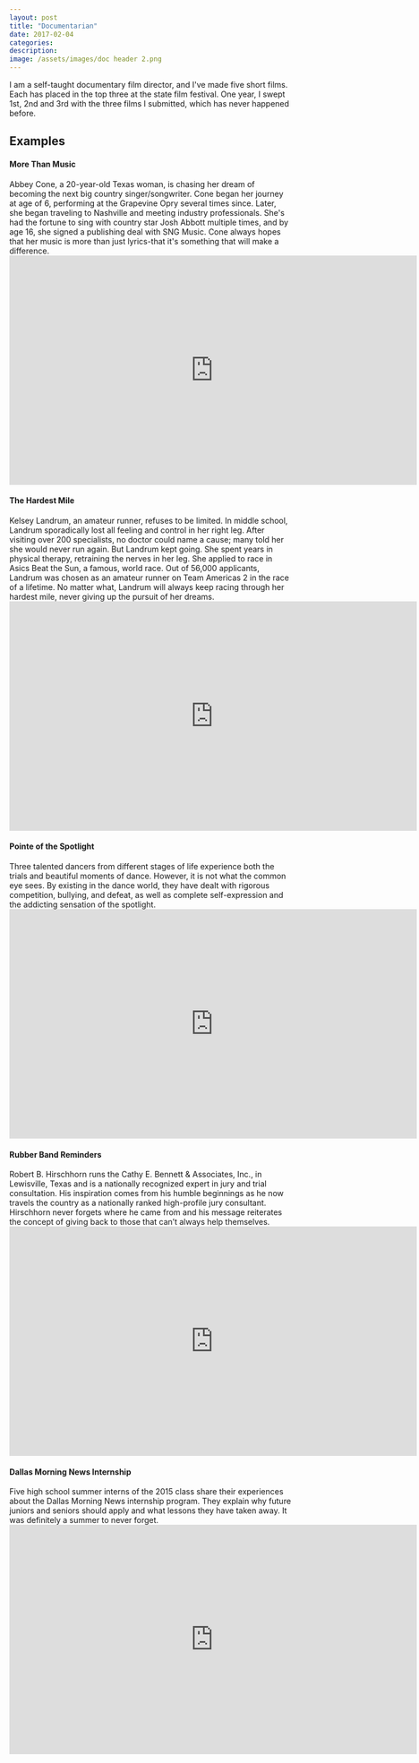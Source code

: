 ```yaml
---
layout: post
title: "Documentarian"
date: 2017-02-04
categories:
description:
image: /assets/images/doc header 2.png
---
```

 I am a self-taught documentary film director, and I've made five short films. Each has placed in the top three at the state film festival. One year, I swept 1st, 2nd and 3rd with the three films I submitted, which has never happened before.

## Examples
#### More Than Music
<div>
Abbey Cone, a 20-year-old Texas woman, is chasing her dream of becoming the next big country singer/songwriter. Cone began her journey at age of 6, performing at the Grapevine Opry several times since. Later, she began traveling to Nashville and meeting industry professionals. She's had the fortune to sing with country star Josh Abbott multiple times, and by age 16, she signed a publishing deal with SNG Music. Cone always hopes that her music is more than just lyrics-that it's something that will make a difference.
  <div>

<iframe width="728" height="410" src="https://www.youtube.com/embed/51VyORU45RI" frameborder="0" allow="accelerometer; autoplay; encrypted-media; gyroscope; picture-in-picture" allowfullscreen></iframe>

<h4>The Hardest Mile</h4>
Kelsey Landrum, an amateur runner, refuses to be limited. In middle school, Landrum sporadically lost all feeling and control in her right leg. After visiting over 200 specialists, no doctor could name a cause; many told her she would never run again. But Landrum kept going. She spent years in physical therapy, retraining the nerves in her leg. She applied to race in Asics Beat the Sun, a famous, world race. Out of 56,000 applicants, Landrum was chosen as an amateur runner on Team Americas 2 in the race of a lifetime. No matter what, Landrum will always keep racing through her hardest mile, never giving up the pursuit of her dreams.
<iframe width="728" height="410" src="https://www.youtube.com/embed/hDjU_8LT7XQ" frameborder="0" allow="accelerometer; autoplay; encrypted-media; gyroscope; picture-in-picture" allowfullscreen></iframe>

<h4>Pointe of the Spotlight</h4>
Three talented dancers from different stages of life experience both the trials and beautiful moments of dance. However, it is not what the common eye sees. By existing in the dance world, they have dealt with rigorous competition, bullying, and defeat, as well as complete self-expression and the addicting sensation of the spotlight.
<iframe width="728" height="410" src="https://www.youtube.com/embed/lMxdJObL6p8" frameborder="0" allow="accelerometer; autoplay; encrypted-media; gyroscope; picture-in-picture" allowfullscreen></iframe>

<h4>Rubber Band Reminders</h4>
Robert B. Hirschhorn runs the Cathy E. Bennett & Associates, Inc., in Lewisville, Texas and is a nationally recognized expert in jury and trial consultation. His inspiration comes from his humble beginnings as he now travels the country as a nationally ranked high-profile jury consultant. Hirschhorn never forgets where he came from and his message reiterates the concept of giving back to those that can’t always help themselves.  
<iframe width="728" height="410" src="https://www.youtube.com/embed/AjQEKrpkPQU" frameborder="0" allow="accelerometer; autoplay; encrypted-media; gyroscope; picture-in-picture" allowfullscreen></iframe>

<h4>Dallas Morning News Internship</h4>
Five high school summer interns of the 2015 class share their experiences about the Dallas Morning News internship program. They explain why future juniors and seniors should apply and what lessons they have taken away. It was definitely a summer to never forget.
<iframe width="728" height="410" src="https://www.youtube.com/embed/HQjhobrk-hE" frameborder="0" allow="accelerometer; autoplay; encrypted-media; gyroscope; picture-in-picture" allowfullscreen></iframe>
